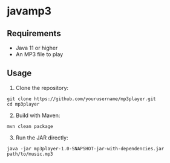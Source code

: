 # javamp3

## Requirements

- Java 11 or higher
- An MP3 file to play

## Usage
1. Clone the repository:
```
git clone https://github.com/yourusername/mp3player.git
cd mp3player
```
2. Build with Maven:
```
mvn clean package
```

3. Run the JAR directly:
```
java -jar mp3player-1.0-SNAPSHOT-jar-with-dependencies.jar path/to/music.mp3
```
